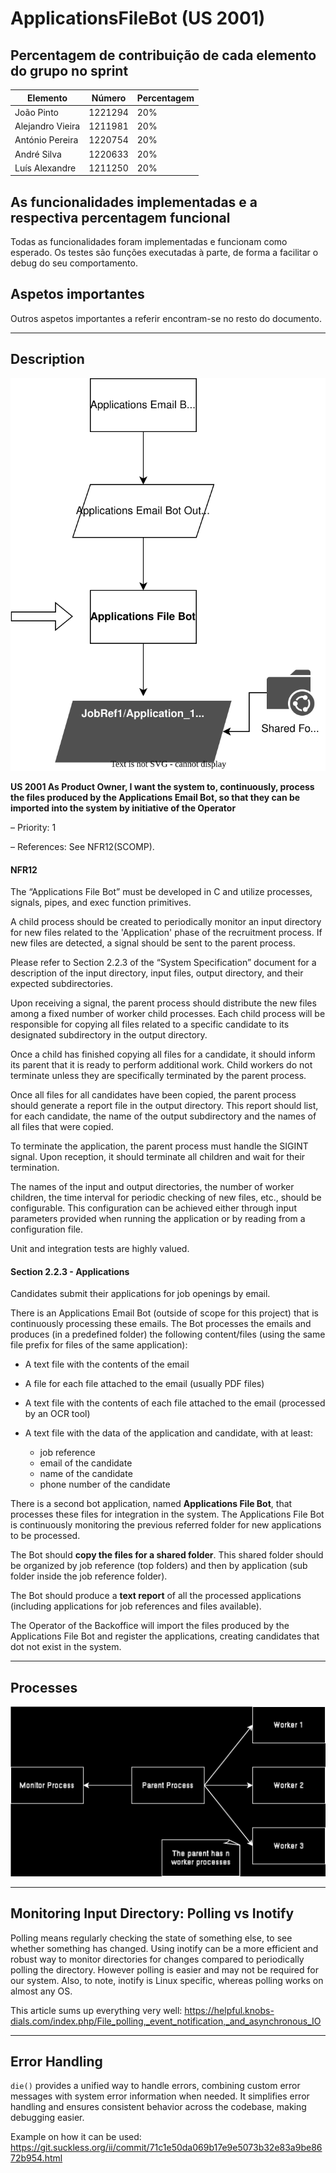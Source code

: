 # ApplicationsFileBot (US 2001)

## Percentagem de contribuição de cada elemento do grupo no sprint

| Elemento | Número | Percentagem |
|---------------- | --------------- | --------------- |
| João Pinto    | 1221294    | 20%    |
| Alejandro Vieira    | 1211981    | 20%    |
| António Pereira | 1220754    | 20%    |
| André Silva | 1220633    | 20%    |
| Luís Alexandre | 1211250    | 20%    |

## As funcionalidades implementadas e a respectiva percentagem funcional

Todas as funcionalidades foram implementadas e funcionam como esperado. Os
testes são funções executadas à parte, de forma a facilitar o debug do seu
comportamento.

## Aspetos importantes

Outros aspetos importantes a referir encontram-se no resto do documento.

---

## Description

![ApplicationsFileBot Diagram](./svg/diagram.drawio.svg)

**US 2001 As Product Owner, I want the system to, continuously, process the files
produced by the Applications Email Bot, so that they can be imported into the system
by initiative of the Operator**

– Priority: 1

– References: See NFR12(SCOMP).

#### NFR12
The “Applications File Bot” must be developed in C and utilize processes, signals,
pipes, and exec function primitives.

A child process should be created to periodically monitor an input directory for new
files related to the 'Application' phase of the recruitment process. If new files are
detected, a signal should be sent to the parent process.

Please refer to Section 2.2.3 of the “System Specification” document for a
description of the input directory, input files, output directory, and their expected
subdirectories.

Upon receiving a signal, the parent process should distribute the new files among a
fixed number of worker child processes. Each child process will be responsible for
copying all files related to a specific candidate to its designated subdirectory in the
output directory.

Once a child has finished copying all files for a candidate, it should inform its parent
that it is ready to perform additional work. Child workers do not terminate unless they
are specifically terminated by the parent process.

Once all files for all candidates have been copied, the parent process should
generate a report file in the output directory. This report should list, for each
candidate, the name of the output subdirectory and the names of all files that were
copied.

To terminate the application, the parent process must handle the SIGINT signal.
Upon reception, it should terminate all children and wait for their termination.

The names of the input and output directories, the number of worker children, the
time interval for periodic checking of new files, etc., should be configurable. This
configuration can be achieved either through input parameters provided when
running the application or by reading from a configuration file.

Unit and integration tests are highly valued.

#### Section 2.2.3 - Applications

Candidates submit their applications for job openings by email.

There is an Applications Email Bot (outside of scope for this project) that is continuously
processing these emails. The Bot processes the emails and produces (in a predefined folder)
the following content/files (using the same file prefix for files of the same application):

+ A text file with the contents of the email

+ A file for each file attached to the email (usually PDF files)

+ A text file with the contents of each file attached to the email (processed by an OCR tool)

+ A text file with the data of the application and candidate, with at least:
  + job reference
  + email of the candidate
  + name of the candidate
  + phone number of the candidate

There is a second bot application, named **Applications File Bot**, that processes these files for
integration in the system. The Applications File Bot is continuously monitoring the previous
referred folder for new applications to be processed.

The Bot should **copy the files for a shared folder**. This shared folder should be organized by job
reference (top folders) and then by application (sub folder inside the job reference folder).

The Bot should produce a **text report** of all the processed applications (including applications for
job references and files available).

The Operator of the Backoffice will import the files produced by the Applications File Bot and 
register the applications, creating candidates that dot not exist in the system.

---

## Processes

![ApplicationsFileBot Processes](./svg/processes.drawio.svg)

---

## Monitoring Input Directory: Polling vs Inotify

Polling means regularly checking the state of something else, to see whether something has changed.
Using inotify can be a more efficient and robust way to monitor directories for changes compared to 
periodically polling the directory. However polling is easier and may not be required for our system.
Also, to note, inotify is Linux specific, whereas polling works on almost any OS.

This article sums up everything very well: https://helpful.knobs-dials.com/index.php/File_polling,_event_notification,_and_asynchronous_IO

---

## Error Handling

`die()` provides a unified way to handle errors, combining custom error messages
with system error information when needed. It simplifies error handling and 
ensures consistent behavior across the codebase, making debugging easier.

Example on how it can be used: https://git.suckless.org/ii/commit/71c1e50da069b17e9e5073b32e83a9be8672b954.html
